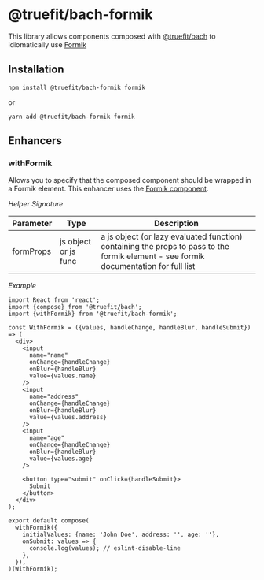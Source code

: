 # @truefit/bach-formik

This library allows components composed with [@truefit/bach](https://github.com/truefit/bach) to idiomatically use [Formik](https://jaredpalmer.com/formik/)

## Installation

```
npm install @truefit/bach-formik formik
```

or

```
yarn add @truefit/bach-formik formik
```

## Enhancers

### withFormik

Allows you to specify that the composed component should be wrapped in a Formik element. This enhancer uses the [Formik component](https://jaredpalmer.com/formik/docs/api/formik).

_Helper Signature_

| Parameter | Type                 | Description                                                                                                                          |
| --------- | -------------------- | ------------------------------------------------------------------------------------------------------------------------------------ |
| formProps | js object or js func | a js object (or lazy evaluated function) containing the props to pass to the formik element - see formik documentation for full list |

_Example_

```
import React from 'react';
import {compose} from '@truefit/bach';
import {withFormik} from '@truefit/bach-formik';

const WithFormik = ({values, handleChange, handleBlur, handleSubmit}) => (
  <div>
    <input
      name="name"
      onChange={handleChange}
      onBlur={handleBlur}
      value={values.name}
    />
    <input
      name="address"
      onChange={handleChange}
      onBlur={handleBlur}
      value={values.address}
    />
    <input
      name="age"
      onChange={handleChange}
      onBlur={handleBlur}
      value={values.age}
    />

    <button type="submit" onClick={handleSubmit}>
      Submit
    </button>
  </div>
);

export default compose(
  withFormik({
    initialValues: {name: 'John Doe', address: '', age: ''},
    onSubmit: values => {
      console.log(values); // eslint-disable-line
    },
  }),
)(WithFormik);
```

